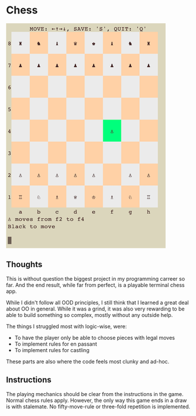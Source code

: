 # Chess

![screenshot](https://github.com/lbackman/chess/blob/main/chess_screenshot.png?raw=true)

## Thoughts
This is without question the biggest project in my programming carreer so far. And the end result, while far from perfect, is a playable terminal chess app.

While I didn't follow all OOD principles, I still think that I learned a great deal about OO in general. While it was a grind, it was also very rewarding to be able to build something so complex, mostly without any outside help.

The things I struggled most with logic-wise, were:
- To have the player only be able to choose pieces with legal moves
- To implement rules for en passant
- To implement rules for castling

These parts are also where the code feels most clunky and ad-hoc.

## Instructions
The playing mechanics should be clear from the instructions in the game. 
Normal chess rules apply. However, the only way this game ends in a draw is with stalemate. No fifty-move-rule or three-fold repetition is implemented.